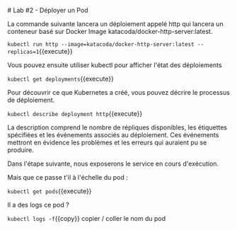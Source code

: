 # Lab #2 - Déployer un Pod

La commande suivante lancera un déploiement appelé http qui lancera un conteneur basé sur Docker Image katacoda/docker-http-server:latest.

`kubectl run http --image=katacoda/docker-http-server:latest --replicas=1`{{execute}}

Vous pouvez ensuite utiliser kubectl pour afficher l'état des déploiements

`kubectl get deployments`{{execute}}

Pour découvrir ce que Kubernetes a créé, vous pouvez décrire le processus de déploiement.

`kubectl describe deployment http`{{execute}}

La description comprend le nombre de répliques disponibles, les étiquettes spécifiées et les événements associés au déploiement. Ces événements mettront en évidence les problèmes et les erreurs qui auraient pu se produire.

Dans l'étape suivante, nous exposerons le service en cours d'exécution.

Mais que ce passe t'il à l'échelle du pod :

`kubectl get pods`{{execute}}

Il a des logs ce pod ?

`kubectl logs -f`{{copy}} copier / coller le nom du pod
